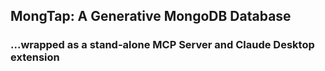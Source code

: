 ## MongTap: A Generative MongoDB Database
### ...wrapped as a stand-alone MCP Server and Claude Desktop extension
